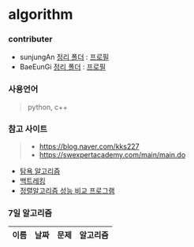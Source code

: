 # algorithm

### contributer
+  sunjungAn [정리 폴더](https://github.com/sunjungAn/Machine_Learning/tree/master/sunjungAn) : [프로필](https://github.com/sunjungAn)
+ BaeEunGi [정리 폴더](https://github.com/sunjungAn/Machine_Learning/tree/master/BaeEunGi) : [프로필](https://github.com/BaeEunGi)

### 사용언어 
> python, c++ 

### 참고 사이트
> + https://blog.naver.com/kks227
> + https://swexpertacademy.com/main/main.do

+ [탐욕 알고리즘](https://github.com/sunjungAn/algorithm/tree/master/Greedy%20algorithm)
+ [백트레킹](https://github.com/sunjungAn/algorithm/tree/master/%EB%B0%B1%ED%8A%B8%EB%9E%98%ED%82%B9.)
+ [정렬알고리즘 성능 비교 프로그램](https://github.com/sunjungAn/algorithm/tree/master/sort_compare)

### 7일 알고리즘
| 이름 | 날짜 | 문제 | 알고리즘 |
|:--------|:------:|:------:|-------:|

